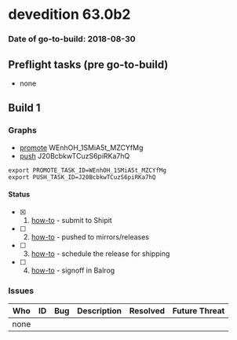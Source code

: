 # devedition 63.0b2

### Date of go-to-build: 2018-08-30

## Preflight tasks (pre go-to-build)
- none

## Build 1  

### Graphs
* [promote](https://tools.taskcluster.net/push-inspector/#/WEnhOH_1SMiA5t_MZCYfMg) WEnhOH_1SMiA5t_MZCYfMg
* [push](https://tools.taskcluster.net/push-inspector/#/J20BcbkwTCuzS6piRKa7hQ) J20BcbkwTCuzS6piRKa7hQ
```
export PROMOTE_TASK_ID=WEnhOH_1SMiA5t_MZCYfMg
export PUSH_TASK_ID=J20BcbkwTCuzS6piRKa7hQ
```


#### Status
- [x] 1.  [how-to](https://wiki.mozilla.org/Release:Release_Automation_on_Mercurial:Starting_a_Release#Submit_to_Ship_It)  - submit to Shipit
- [ ] 2.  [how-to](https://github.com/mozilla-releng/releasewarrior-2.0/blob/master/docs/release-promotion/desktop/howto.md#push-artifacts-to-releases-directory)  - pushed to mirrors/releases
- [ ] 3.  [how-to](https://github.com/mozilla-releng/releasewarrior-2.0/blob/master/docs/release-promotion/desktop/howto.md#ship-the-release)  - schedule the release for shipping
- [ ] 4.  [how-to](https://github.com/mozilla-releng/releasewarrior-2.0/blob/master/docs/release-promotion/desktop/howto.md#obtain-sign-offs-for-changes)  - signoff in Balrog

### Issues
| Who                 | ID               | Bug                                                                 | Description                | Resolved                | Future Threat                |
| ------------------- | ---------------- | ------------------------------------------------------------------- | -------------------------- | ----------------------- | ---------------------------- |
| none | | | | | |

